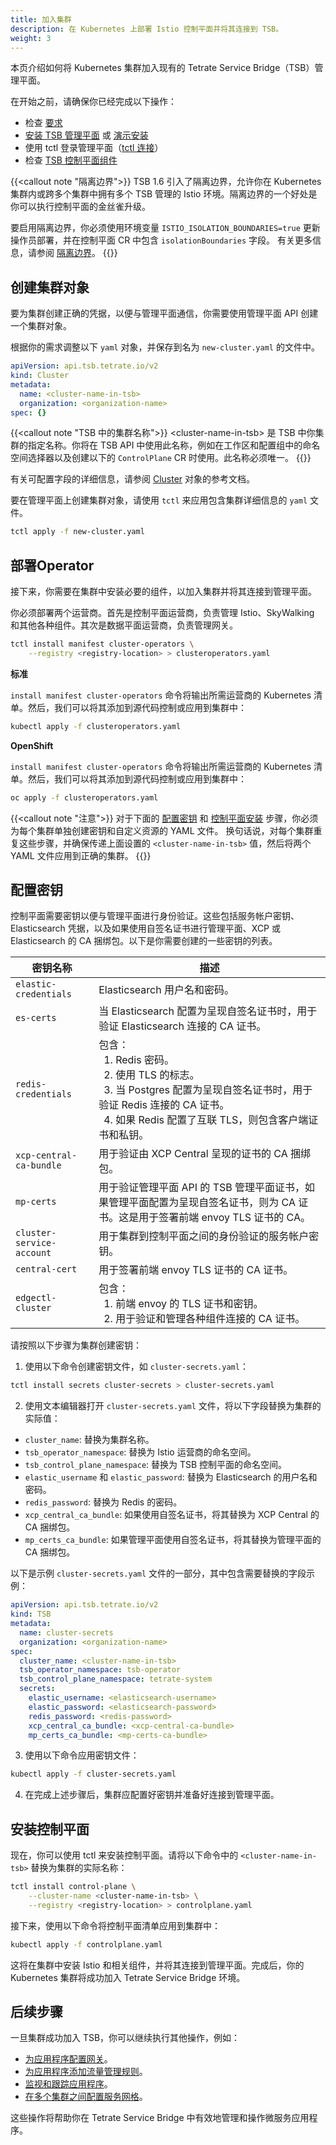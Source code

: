 ```yaml
---
title: 加入集群
description: 在 Kubernetes 上部署 Istio 控制平面并将其连接到 TSB。
weight: 3
---
```


本页介绍如何将 Kubernetes 集群加入现有的 Tetrate Service Bridge（TSB）管理平面。

在开始之前，请确保你已经完成以下操作：

- 检查 [要求](../../requirements-and-download)
- [安装 TSB 管理平面](../management-plane-installation) 或 [演示安装](../demo-installation)
- 使用 tctl 登录管理平面（[tctl 连接](../../tctl-connect)）
- 检查 [TSB 控制平面组件](../../components#control-plane)

{{<callout note "隔离边界">}}
TSB 1.6 引入了隔离边界，允许你在 Kubernetes 集群内或跨多个集群中拥有多个 TSB 管理的 Istio 环境。隔离边界的一个好处是你可以执行控制平面的金丝雀升级。

要启用隔离边界，你必须使用环境变量 `ISTIO_ISOLATION_BOUNDARIES=true` 更新操作员部署，并在控制平面 CR 中包含 `isolationBoundaries` 字段。
有关更多信息，请参阅 [隔离边界](../../isolation-boundaries)。
{{</callout>}}

## 创建集群对象

要为集群创建正确的凭据，以便与管理平面通信，你需要使用管理平面 API 创建一个集群对象。

根据你的需求调整以下 `yaml` 对象，并保存到名为 `new-cluster.yaml` 的文件中。

```yaml
apiVersion: api.tsb.tetrate.io/v2
kind: Cluster
metadata:
  name: <cluster-name-in-tsb>
  organization: <organization-name>
spec: {}
```

{{<callout note "TSB 中的集群名称">}}
&lt;cluster-name-in-tsb&gt; 是 TSB 中你集群的指定名称。你将在 TSB API 中使用此名称，例如在工作区和配置组中的命名空间选择器以及创建以下的 `ControlPlane` CR 时使用。此名称必须唯一。
{{</callout>}}

有关可配置字段的详细信息，请参阅 [Cluster](../../../refs/tsb/v2/cluster) 对象的参考文档。

要在管理平面上创建集群对象，请使用 `tctl` 来应用包含集群详细信息的 `yaml` 文件。

```bash
tctl apply -f new-cluster.yaml
```

## 部署Operator

接下来，你需要在集群中安装必要的组件，以加入集群并将其连接到管理平面。

你必须部署两个运营商。首先是控制平面运营商，负责管理 Istio、SkyWalking 和其他各种组件。其次是数据平面运营商，负责管理网关。

```bash
tctl install manifest cluster-operators \
    --registry <registry-location> > clusteroperators.yaml
```

**标准**

`install manifest cluster-operators` 命令将输出所需运营商的 Kubernetes 清单。然后，我们可以将其添加到源代码控制或应用到集群中：

```bash
kubectl apply -f clusteroperators.yaml
```

**OpenShift**

`install manifest cluster-operators` 命令将输出所需运营商的 Kubernetes 清单。然后，我们可以将其添加到源代码控制或应用到集群中：

```bash
oc apply -f clusteroperators.yaml
```

{{<callout note "注意">}}
对于下面的 [配置密钥](#configuring-secrets) 和 [控制平面安装](#control-plane-installation) 步骤，你必须为每个集群单独创建密钥和自定义资源的 YAML 文件。
换句话说，对每个集群重复这些步骤，并确保传递上面设置的 `<cluster-name-in-tsb>` 值，然后将两个 YAML 文件应用到正确的集群。
{{</callout>}}

## 配置密钥

控制平面需要密钥以便与管理平面进行身份验证。这些包括服务帐户密钥、Elasticsearch 凭据，以及如果使用自签名证书进行管理平面、XCP 或 Elasticsearch 的 CA 捆绑包。以下是你需要创建的一些密钥的列表。

| 密钥名称                  | 描述                                                         |
| ------------------------- | ------------------------------------------------------------ |
| `elastic-credentials`     | Elasticsearch 用户名和密码。                                 |
| `es-certs`                | 当 Elasticsearch 配置为呈现自签名证书时，用于验证 Elasticsearch 连接的 CA 证书。 |
| `redis-credentials`       | 包含：<br />&ensp;1. Redis 密码。<br />&ensp;2. 使用 TLS 的标志。<br />&ensp;3. 当 Postgres 配置为呈现自签名证书时，用于验证 Redis 连接的 CA 证书。<br />&ensp;4. 如果 Redis 配置了互联 TLS，则包含客户端证书和私钥。 |
| `xcp-central-ca-bundle`   | 用于验证由 XCP Central 呈现的证书的 CA 捆绑包。              |
| `mp-certs`                | 用于验证管理平面 API 的 TSB 管理平面证书，如果管理平面配置为呈现自签名证书，则为 CA 证书。这是用于签署前端 envoy TLS 证书的 CA。 |
| `cluster-service-account` | 用于集群到控制平面之间的身份验证的服务帐户密钥。         |
| `central-cert`        | 用于签署前端 envoy TLS 证书的 CA 证书。                 |
| `edgectl-cluster`     | 包含：<br />&ensp;1. 前端 envoy 的 TLS 证书和密钥。<br />&ensp;2. 用于验证和管理各种组件连接的 CA 证书。            |

请按照以下步骤为集群创建密钥：

1. 使用以下命令创建密钥文件，如 `cluster-secrets.yaml`：

```bash
tctl install secrets cluster-secrets > cluster-secrets.yaml
```

2. 使用文本编辑器打开 `cluster-secrets.yaml` 文件，将以下字段替换为集群的实际值：

- `cluster_name`: 替换为集群名称。
- `tsb_operator_namespace`: 替换为 Istio 运营商的命名空间。
- `tsb_control_plane_namespace`: 替换为 TSB 控制平面的命名空间。
- `elastic_username` 和 `elastic_password`: 替换为 Elasticsearch 的用户名和密码。
- `redis_password`: 替换为 Redis 的密码。
- `xcp_central_ca_bundle`: 如果使用自签名证书，将其替换为 XCP Central 的 CA 捆绑包。
- `mp_certs_ca_bundle`: 如果管理平面使用自签名证书，将其替换为管理平面的 CA 捆绑包。

以下是示例 `cluster-secrets.yaml` 文件的一部分，其中包含需要替换的字段示例：

```yaml
apiVersion: api.tsb.tetrate.io/v2
kind: TSB
metadata:
  name: cluster-secrets
  organization: <organization-name>
spec:
  cluster_name: <cluster-name-in-tsb>
  tsb_operator_namespace: tsb-operator
  tsb_control_plane_namespace: tetrate-system
  secrets:
    elastic_username: <elasticsearch-username>
    elastic_password: <elasticsearch-password>
    redis_password: <redis-password>
    xcp_central_ca_bundle: <xcp-central-ca-bundle>
    mp_certs_ca_bundle: <mp-certs-ca-bundle>
```

3. 使用以下命令应用密钥文件：

```bash
kubectl apply -f cluster-secrets.yaml
```

4. 在完成上述步骤后，集群应配置好密钥并准备好连接到管理平面。

## 安装控制平面

现在，你可以使用 tctl 来安装控制平面。请将以下命令中的 `<cluster-name-in-tsb>` 替换为集群的实际名称：

```bash
tctl install control-plane \
    --cluster-name <cluster-name-in-tsb> \
    --registry <registry-location> > controlplane.yaml
```

接下来，使用以下命令将控制平面清单应用到集群中：

```bash
kubectl apply -f controlplane.yaml
```

这将在集群中安装 Istio 和相关组件，并将其连接到管理平面。完成后，你的 Kubernetes 集群将成功加入 Tetrate Service Bridge 环境。

## 后续步骤

一旦集群成功加入 TSB，你可以继续执行其他操作，例如：

- [为应用程序配置网关](../../gateway-configuration)。
- [为应用程序添加流量管理规则](../../traffic-management)。
- [监视和跟踪应用程序](../../observability)。
- [在多个集群之间配置服务网格](../../multicluster)。

这些操作将帮助你在 Tetrate Service Bridge 中有效地管理和操作微服务应用程序。